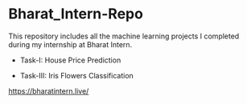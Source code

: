 # Bharat_Intern-Repo
This repository includes all the machine learning projects I completed during my internship at Bharat Intern.

* Task-I: House Price Prediction

* Task-III: Iris Flowers Classification

https://bharatintern.live/
